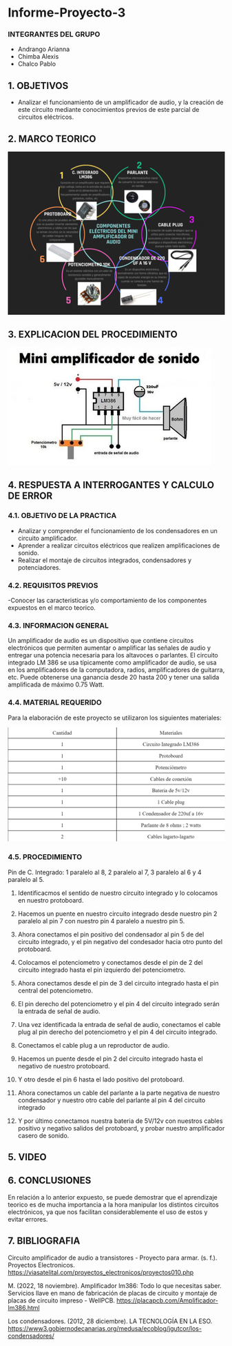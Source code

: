 # Informe-Proyecto-3

### INTEGRANTES DEL GRUPO

- Andrango Arianna
- Chimba Alexis
- Chalco Pablo

## 1. OBJETIVOS

- Analizar el funcionamiento de un amplificador de audio, y la creación de este circuito mediante conocimientos previos de este parcial de circuitos eléctricos.

## 2. MARCO TEORICO

![](https://github.com/apchimba/Informe-Proyecto-3/blob/main/Amdeaudio.png)

## 3. EXPLICACION DEL PROCEDIMIENTO

![](https://github.com/apchimba/Informe-Proyecto-3/blob/main/grafica.jpg)

## 4. RESPUESTA A INTERROGANTES Y CALCULO DE ERROR

### 4.1. OBJETIVO DE LA PRACTICA

- Analizar y comprender el funcionamiento de los condensadores en un circuito amplificador.
- Aprender a realizar circuitos eléctricos que realizen amplificaciones de sonido.
- Realizar el montaje de circuitos integrados, condensadores y potenciadores.

### 4.2. REQUISITOS PREVIOS

-Conocer las caracteristicas y/o comportamiento de los componentes expuestos en el marco teorico. 

### 4.3. INFORMACION GENERAL

Un amplificador de audio es un dispositivo que contiene circuitos electrónicos que permiten aumentar o amplificar las señales de audio y entregar una potencia necesaria para los altavoces o parlantes. El circuito integrado LM 386 se usa típicamente como amplificador de audio, se usa en los amplificadores de la computadora, radios, amplificadores de guitarra, etc. Puede obtenerse una ganancia desde 20 hasta 200 y tener una salida amplificada de máximo 0.75 Watt.

### 4.4. MATERIAL REQUERIDO

Para la elaboración de este proyecto se utilizaron los siguientes materiales:

![](https://github.com/apchimba/Informe-Proyecto-3/blob/main/materialesamplificador.png)

### 4.5. PROCEDIMIENTO

Pin de C. Integrado: 1 paralelo al 8, 2 paralelo al 7, 3 paralelo al 6 y 4 paralelo al 5.

1. Identificacmos el sentido de nuestro circuito integrado y lo colocamos en nuestro protoboard.

2. Hacemos un puente en nuestro circuito integrado desde nuestro pin 2 paralelo al pin 7 con nuestro pin 4 paralelo a nuestro pin 5.

3. Ahora conectamos el pin positivo del condensador al pin 5 de del circuito integrado, y el pin negativo del condesador hacia otro punto del protoboard.

4. Colocamos el potenciometro y conectamos desde el pin de 2 del circuito integrado hasta el pin izquierdo del potenciometro.

5. Ahora conectamos desde el pin de 3 del circuito integrado hasta el pin central del potenciometro.

6. El pin derecho del potenciometro y el pin 4 del circuito integrado serán la entrada de señal de audio.

7. Una vez identificada la entrada de señal de audio, conectamos el cable plug al pin derecho del potenciometro y el pin 4 del circuito integrado.

8. Conectamos el cable plug a un reproductor de audio.

9. Hacemos un puente desde el pin 2 del circuito integrado hasta el negativo de nuestro protoboard.

10. Y otro desde el pin 6 hasta el lado positivo del protoboard.

11. Ahora conectamos un cable del parlante a la parte negativa de nuestro condensador y nuestro otro cable del parlante al pin 4 del circuito integrado

12. Y por último conectamos nuestra bateria de 5V/12v con nuestros cables positivo y negativo salidos del protoboard, y probar nuestro amplificador casero de sonido.

## 5. VIDEO


## 6. CONCLUSIONES

En relación a lo anterior expuesto, se puede demostrar que el aprendizaje teorico es de mucha importancia a la hora manipular los distintos circuitos electrónicos, ya que nos facilitan considerablemente el uso de estos y evitar errores.


## 7. BIBLIOGRAFIA

Circuito amplificador de audio a transistores - Proyecto para armar. (s. f.). Proyectos Electronicos. https://viasatelital.com/proyectos_electronicos/proyectos010.php

M. (2022, 18 noviembre). Amplificador lm386: Todo lo que necesitas saber. Servicios llave en mano de fabricación de placas de circuito y montaje de placas de circuito impreso - WellPCB. https://placapcb.com/Amplificador-lm386.html

Los condensadores. (2012, 28 diciembre). LA TECNOLOGÍA EN LA ESO. https://www3.gobiernodecanarias.org/medusa/ecoblog/jgutcor/los-condensadores/
